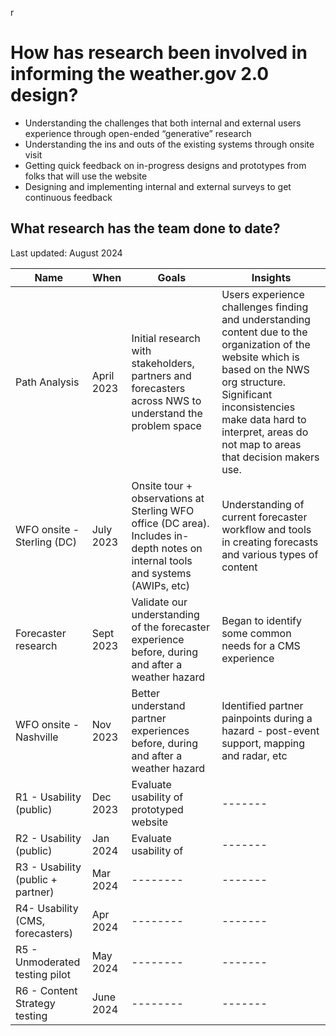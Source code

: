 r<h1> How has research been involved in informing the weather.gov 2.0 design? </h1>

* Understanding the challenges that both internal and external users experience through open-ended “generative” research 
* Understanding the ins and outs of the existing systems through onsite visit 
* Getting quick feedback on in-progress designs and prototypes from folks that will use the website
* Designing and implementing internal and external surveys to get continuous feedback 

<h2> What research has the team done to date? </h2>
<p>Last updated: August 2024 </p>


| Name  | When  | Goals  | Insights  |
| -------- | ------- | -------- | ------- |
| Path Analysis | April 2023 | Initial research with stakeholders, partners and forecasters across NWS to understand the problem space | Users experience challenges finding and understanding content due to the organization of the website which is based on the NWS org structure. Significant inconsistencies make data hard to interpret, areas do not map to areas that decision makers use. |
| WFO onsite - Sterling (DC) | July 2023 | Onsite tour + observations at Sterling WFO office (DC area). Includes in-depth notes on internal tools and systems (AWIPs, etc) | Understanding of current forecaster workflow and tools in creating forecasts and various types of content  |
| Forecaster research | Sept 2023 | Validate our understanding of the forecaster experience before, during and after a weather hazard | Began to identify some common needs for a CMS experience |
| WFO onsite - Nashville | Nov 2023 | Better understand partner experiences before, during and after a weather hazard | Identified partner painpoints during a hazard - post-event support, mapping and radar, etc |
| R1 - Usability (public) | Dec 2023 | Evaluate usability of prototyped website  | ------- |
| R2 - Usability (public) | Jan 2024 | Evaluate usability of  | ------- |
| R3 - Usability (public + partner)| Mar 2024 | -------- | ------- |
| R4- Usability (CMS, forecasters) | Apr 2024 | -------- | ------- |
| R5 - Unmoderated testing pilot | May 2024 | -------- | ------- |
| R6 - Content Strategy testing | June 2024 | -------- | ------- |

